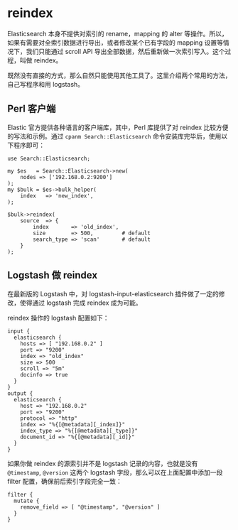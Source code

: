 # reindex

Elasticsearch 本身不提供对索引的 rename，mapping 的 alter 等操作。所以，如果有需要对全索引数据进行导出，或者修改某个已有字段的 mapping 设置等情况下，我们只能通过 scroll API 导出全部数据，然后重新做一次索引写入。这个过程，叫做 reindex。

既然没有直接的方式，那么自然只能使用其他工具了。这里介绍两个常用的方法，自己写程序和用 logstash。

## Perl 客户端

Elastic 官方提供各种语言的客户端库，其中，Perl 库提供了对 reindex 比较方便的写法和示例。通过 `cpanm Search::Elasticsearch` 命令安装库完毕后，使用以下程序即可：

```
use Search::Elasticsearch;
 
my $es   = Search::Elasticsearch->new(
    nodes => ['192.168.0.2:9200']
);
my $bulk = $es->bulk_helper(
    index   => 'new_index',
);
 
$bulk->reindex(
    source  => {
        index       => 'old_index',
        size        => 500,         # default
        search_type => 'scan'       # default
    }
);
```

## Logstash 做 reindex

在最新版的 Logstash 中，对 logstash-input-elasticsearch 插件做了一定的修改，使得通过 logstash 完成 reindex 成为可能。

reindex 操作的 logstash 配置如下：

```
input {
  elasticsearch {
    hosts => [ "192.168.0.2" ]
    port => "9200"
    index => "old_index"
    size => 500
    scroll => "5m"
    docinfo => true
  }
}
output {
  elasticsearch {
    host => "192.168.0.2"
    port => "9200"
    protocol => "http"
    index => "%{[@metadata][_index]}"
    index_type => "%{[@metadata][_type]}"
    document_id => "%{[@metadata][_id]}"
  }
}
```

如果你做 reindex 的源索引并不是 logstash 记录的内容，也就是没有 `@timestamp`, `@version` 这两个 logstash 字段，那么可以在上面配置中添加一段 filter 配置，确保前后索引字段完全一致：

```
filter {
  mutate {
    remove_field => [ "@timestamp", "@version" ]
  }
}
```
